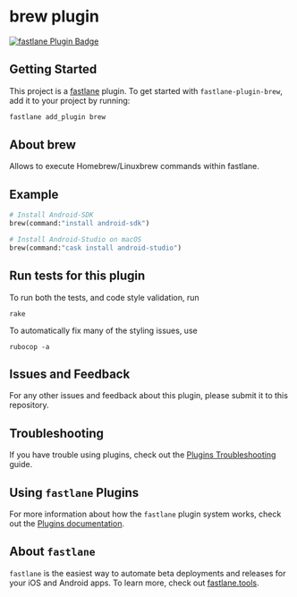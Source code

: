 # brew plugin

[![fastlane Plugin Badge](https://rawcdn.githack.com/fastlane/fastlane/master/fastlane/assets/plugin-badge.svg)](https://rubygems.org/gems/fastlane-plugin-brew)

## Getting Started

This project is a [fastlane](https://github.com/fastlane/fastlane) plugin. To get started with `fastlane-plugin-brew`, add it to your project by running:

```bash
fastlane add_plugin brew
```

## About brew

Allows to execute Homebrew/Linuxbrew commands within fastlane.

## Example

```ruby
# Install Android-SDK
brew(command:"install android-sdk")

# Install Android-Studio on macOS
brew(command:"cask install android-studio")
```

## Run tests for this plugin

To run both the tests, and code style validation, run

```
rake
```

To automatically fix many of the styling issues, use
```
rubocop -a
```

## Issues and Feedback

For any other issues and feedback about this plugin, please submit it to this repository.

## Troubleshooting

If you have trouble using plugins, check out the [Plugins Troubleshooting](https://docs.fastlane.tools/plugins/plugins-troubleshooting/) guide.

## Using `fastlane` Plugins

For more information about how the `fastlane` plugin system works, check out the [Plugins documentation](https://docs.fastlane.tools/plugins/create-plugin/).

## About `fastlane`

`fastlane` is the easiest way to automate beta deployments and releases for your iOS and Android apps. To learn more, check out [fastlane.tools](https://fastlane.tools).
